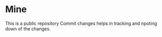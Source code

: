 # Mine
This is a public repository
Commit changes helps in tracking and npoting down of the changes.
